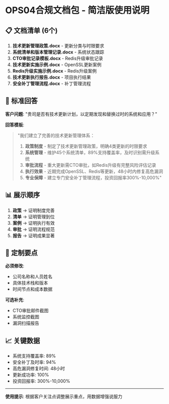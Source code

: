 # OPS04合规文档包 - 简洁版使用说明

## 📋 文档清单 (6个)

1. **技术更新管理政策.docx** - 更新分类与时限要求
2. **系统清单和版本管理记录.docx** - 系统状态跟踪
3. **CTO审批记录模板.docx** - Redis升级审批记录
4. **技术更新实施示例.docx** - OpenSSL更新案例
5. **Redis升级实施示例.docx** - Redis升级案例
6. **技术更新执行报告.docx** - 项目执行结果
7. **安全补丁管理流程.docx** - 补丁管理流程

## 💬 标准回答

**客户问题**: "贵司是否有技术更新计划，以定期发现和替换过时的系统和应用？"

**回答模板**:
> "我们建立了完善的技术更新管理体系：
> 
> 1. **政策制度** - 制定了技术更新管理政策，明确4类更新的时限要求
> 2. **系统管理** - 维护45个系统清单，89%支持覆盖率，及时识别需升级系统
> 3. **审批流程** - 重大更新需CTO审批，如Redis升级有完整风险评估记录
> 4. **执行效果** - 近期完成OpenSSL、Redis等更新，48小时内修复高危漏洞
> 5. **专业保障** - 建立专门安全补丁管理流程，投资回报率300%-10,000%"

## 📊 展示顺序

1. **政策** → 证明制度完善
2. **清单** → 证明管理到位  
3. **案例** → 证明执行有效
4. **审批** → 证明流程规范
5. **报告** → 证明成果显著

## 🔧 定制要点

**必须修改**:
- 公司名称和人员姓名
- 具体技术栈和版本
- 时间节点和成本数据

**可选补充**:
- CTO审批邮件截图
- 系统监控截图
- 漏洞扫描报告

## 📈 关键数据

- 系统支持覆盖率: 89%
- 安全补丁及时率: 94%
- 高危漏洞修复时间: 48小时
- 更新成功率: 100%
- 投资回报率: 300%-10,000%

---
**使用提示**: 根据客户关注点调整展示重点，用数据增强说服力
